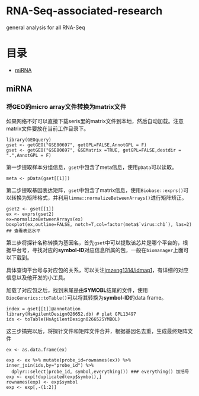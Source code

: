 # RNA-Seq-associated-research
general analysis for all RNA-Seq

# 目录

- [miRNA](#miRNA)



## miRNA

### 将GEO的micro array文件转换为matrix文件

如果网络不好可以直接下载seris里的matrix文件到本地，然后自动加载。注意matrix文件要放在当前工作目录下。

```
library(GEOquery)
gset <- getGEO("GSE80697", getGPL=FALSE,AnnotGPL = F)
gset <- getGEO("GSE80697", GSEMatrix =TRUE, getGPL=FALSE,destdir = ".",AnnotGPL = F)
```

第一步提取样本分组信息，`gset`中包含了meta信息，使用`pData`可以读取。

```
meta <- pData(gset[[1]])
```

第二步提取基因表达矩阵，`gset`中包含了matrix信息，使用`Biobase::exprs()`可以转换为矩阵格式，并利用`limma::normalizeBetweenArrays()`进行矩阵矫正。

```
gset2 <- gset[[1]]
ex <- exprs(gset2)
ex=normalizeBetweenArrays(ex) 
boxplot(ex,outline=FALSE, notch=T,col=factor(meta$`virus:ch1`), las=2) ## 查看表达水平
```

第三步将探针名称转换为基因名，首先`gset`中可以提取该芯片是哪个平台的，根据平台号，寻找对应的**symbol-ID**对应信息所属的包，一般在`biomanager`上面可以下载到。

具体查询平台号与对应包的关系，可以关注[jmzeng1314/idmap1](https://github.com/jmzeng1314/idmap1)，有详细的对应信息以及他开发的小工具。

加载了对应包之后，找到末尾是由**SYMOBL**结尾的文件，使用`BiocGenerics::toTable()`可以将其转换为**symbol-ID**的data frame。

```
index = gset[[1]]@annotation
library(HsAgilentDesign026652.db) # plat GPL13497
ids <- toTable(HsAgilentDesign026652SYMBOL)
```

这三步搞完以后，将探针文件和矩阵文件合并，根据基因名去重，生成最终矩阵文件

```
ex <- as.data.frame(ex) 

exp <- ex %>% mutate(probe_id=rownames(ex)) %>% inner_join(ids,by="probe_id") %>% 
  dplyr::select(probe_id, symbol,everything()) ### everything() 加括号
exp <- exp[!duplicated(exp$symbol),] 
rownames(exp) <- exp$symbol 
exp <- exp[,-(1:2)]
```








